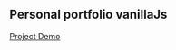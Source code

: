 ## Personal portfolio vanillaJs
 
 [Project Demo](https://noorulamrin.github.io/personal_portfolio_latest/)
